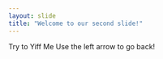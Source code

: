 ```yaml
---
layout: slide
title: "Welcome to our second slide!"
---
```

Try to Yiff Me
Use the left arrow to go back!
